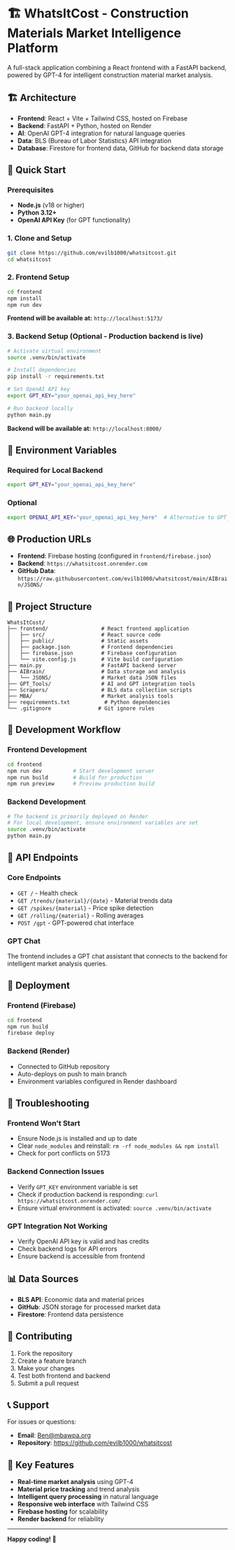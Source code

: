 # 🏗️ WhatsItCost - Construction Materials Market Intelligence Platform

A full-stack application combining a React frontend with a FastAPI backend, powered by GPT-4 for intelligent construction material market analysis.

## 🏗️ Architecture

- **Frontend**: React + Vite + Tailwind CSS, hosted on Firebase
- **Backend**: FastAPI + Python, hosted on Render
- **AI**: OpenAI GPT-4 integration for natural language queries
- **Data**: BLS (Bureau of Labor Statistics) API integration
- **Database**: Firestore for frontend data, GitHub for backend data storage

## 🚀 Quick Start

### Prerequisites
- **Node.js** (v18 or higher)
- **Python 3.12+**
- **OpenAI API Key** (for GPT functionality)

### 1. Clone and Setup
```bash
git clone https://github.com/evilb1000/whatsitcost.git
cd whatsitcost
```

### 2. Frontend Setup
```bash
cd frontend
npm install
npm run dev
```
**Frontend will be available at:** `http://localhost:5173/`

### 3. Backend Setup (Optional - Production backend is live)
```bash
# Activate virtual environment
source .venv/bin/activate

# Install dependencies
pip install -r requirements.txt

# Set OpenAI API key
export GPT_KEY="your_openai_api_key_here"

# Run backend locally
python main.py
```
**Backend will be available at:** `http://localhost:8000/`

## 🔑 Environment Variables

### Required for Local Backend
```bash
export GPT_KEY="your_openai_api_key_here"
```

### Optional
```bash
export OPENAI_API_KEY="your_openai_api_key_here"  # Alternative to GPT_KEY
```

## 🌐 Production URLs

- **Frontend**: Firebase hosting (configured in `frontend/firebase.json`)
- **Backend**: `https://whatsitcost.onrender.com`
- **GitHub Data**: `https://raw.githubusercontent.com/evilb1000/whatsitcost/main/AIBrain/JSONS/`

## 📁 Project Structure

```
WhatsItCost/
├── frontend/                 # React frontend application
│   ├── src/                  # React source code
│   ├── public/               # Static assets
│   ├── package.json          # Frontend dependencies
│   ├── firebase.json         # Firebase configuration
│   └── vite.config.js        # Vite build configuration
├── main.py                   # FastAPI backend server
├── AIBrain/                  # Data storage and analysis
│   └── JSONS/                # Market data JSON files
├── GPT_Tools/                # AI and GPT integration tools
├── Scrapers/                 # BLS data collection scripts
├── MBA/                      # Market analysis tools
├── requirements.txt           # Python dependencies
└── .gitignore               # Git ignore rules
```

## 🧪 Development Workflow

### Frontend Development
```bash
cd frontend
npm run dev          # Start development server
npm run build        # Build for production
npm run preview      # Preview production build
```

### Backend Development
```bash
# The backend is primarily deployed on Render
# For local development, ensure environment variables are set
source .venv/bin/activate
python main.py
```

## 🔌 API Endpoints

### Core Endpoints
- `GET /` - Health check
- `GET /trends/{material}/{date}` - Material trends data
- `GET /spikes/{material}` - Price spike detection
- `GET /rolling/{material}` - Rolling averages
- `POST /gpt` - GPT-powered chat interface

### GPT Chat
The frontend includes a GPT chat assistant that connects to the backend for intelligent market analysis queries.

## 🚀 Deployment

### Frontend (Firebase)
```bash
cd frontend
npm run build
firebase deploy
```

### Backend (Render)
- Connected to GitHub repository
- Auto-deploys on push to main branch
- Environment variables configured in Render dashboard

## 🔧 Troubleshooting

### Frontend Won't Start
- Ensure Node.js is installed and up to date
- Clear `node_modules` and reinstall: `rm -rf node_modules && npm install`
- Check for port conflicts on 5173

### Backend Connection Issues
- Verify `GPT_KEY` environment variable is set
- Check if production backend is responding: `curl https://whatsitcost.onrender.com/`
- Ensure virtual environment is activated: `source .venv/bin/activate`

### GPT Integration Not Working
- Verify OpenAI API key is valid and has credits
- Check backend logs for API errors
- Ensure backend is accessible from frontend

## 📊 Data Sources

- **BLS API**: Economic data and material prices
- **GitHub**: JSON storage for processed market data
- **Firestore**: Frontend data persistence

## 🤝 Contributing

1. Fork the repository
2. Create a feature branch
3. Make your changes
4. Test both frontend and backend
5. Submit a pull request

## 📞 Support

For issues or questions:
- **Email**: Ben@mbawpa.org
- **Repository**: https://github.com/evilb1000/whatsitcost

## 🎯 Key Features

- **Real-time market analysis** using GPT-4
- **Material price tracking** and trend analysis
- **Intelligent query processing** in natural language
- **Responsive web interface** with Tailwind CSS
- **Firebase hosting** for scalability
- **Render backend** for reliability

---

**Happy coding! 🚀**
